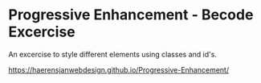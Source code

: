 # Progressive Enhancement - Becode Excercise

An excercise to style different elements using classes and id's.

https://haerensjanwebdesign.github.io/Progressive-Enhancement/
